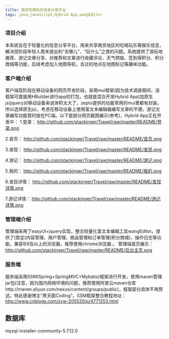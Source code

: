 ```yaml
---
title: 南京吃喝玩乐信息分享平台
tags: java,javascript,Hybrid App,wangEditor
---
```



### 项目介绍
本系统旨在于轻量化的信息分享平台，用来共享南京地区的吃喝玩乐等娱乐信息，解决现阶段年轻人周末提出的“去哪儿”、“玩什么”之类的问题。系统提供了游玩地推荐、游记文章分享、对推荐和文章进行收藏评论、天气预报、签到得积分、积分商城等功能，后续考虑加入地图导航，去过的地点在地图标记等趣味功能。

### 客户端介绍
客户端现阶段在移动设备的网页开发阶段，采用mui框架(因为技术调查期间，该框架可直接用HBuilder进行app的打包，也就是混合开发Hybrid App)加原生js(jquery对移动设备来说体积太大了，zepto提供的功能常用的mui里都有封装，所以选择原生js)，考虑在移动设备上使用富文本编辑器编写文章的不便，游记文章编写功能暂时放在PC端。以下是部分网页截图展示(参考)，Hybrid App正在开发中：
1.登录：
http://github.com/stackinger/Travel/raw/master/README/登录.png

2.首页：
http://github.com/stackinger/Travel/raw/master/README/首页.png

3.发现：
http://github.com/stackinger/Travel/raw/master/README/发现.png

4.游记：
http://github.com/stackinger/Travel/raw/master/README/游记.png

5.我的：
http://github.com/stackinger/Travel/raw/master/README/我的.png

6.发现详情：
http://github.com/stackinger/Travel/raw/master/README/发现详情.png

7.游记详情：
http://github.com/stackinger/Travel/raw/master/README/游记详情.png

### 管理端介绍
管理端采用了easyUI+jquery实现，整合轻量化富文本编辑工具wangEditor。提供了(暂定)内容管理、用户管理、商品管理和订单管理(积分商城)、操作日志等功能，兼容IE8及以上的浏览器，推荐使用chrome浏览器.。
管理端首页展示：
http://github.com/stackinger/Travel/raw/master/README/后台主页.png

 
### 服务端
服务端采用SSM(Spring+SpringMVC+Mybatis)框架进行开发，使用maven管理jar包(注意，因为国内网络环境的问题，推荐使用阿里云maven仓库http://maven.aliyun.com/nexus/content/groups/public)，框架部分具体不再赘述。特此感谢博主“黑天鹅Coding”，SSM框架整合教程地址：http://www.cnblogs.com/zyw-205520/p/4771253.html

## 数据库
mysql-installer-community-5.7.12.0

